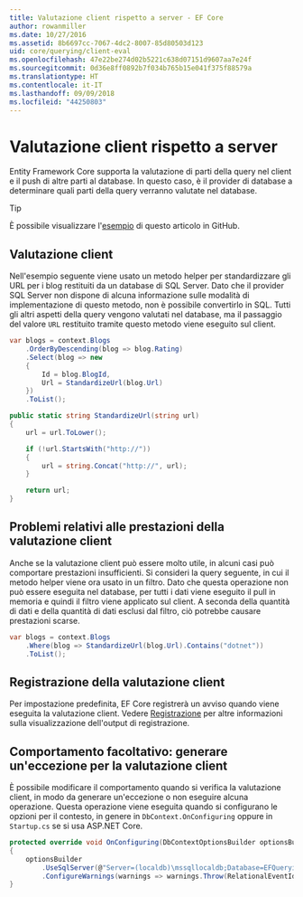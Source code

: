 ```yaml
---
title: Valutazione client rispetto a server - EF Core
author: rowanmiller
ms.date: 10/27/2016
ms.assetid: 8b6697cc-7067-4dc2-8007-85d80503d123
uid: core/querying/client-eval
ms.openlocfilehash: 47e22be274d02b5221c638d07151d9607aa7e24f
ms.sourcegitcommit: 0d36e8ff0892b7f034b765b15e041f375f88579a
ms.translationtype: HT
ms.contentlocale: it-IT
ms.lasthandoff: 09/09/2018
ms.locfileid: "44250803"
---
```

# <a name="client-vs-server-evaluation"></a>Valutazione client rispetto a server

Entity Framework Core supporta la valutazione di parti della query nel client e il push di altre parti al database. In questo caso, è il provider di database a determinare quali parti della query verranno valutate nel database.

> [!TIP]  
> È possibile visualizzare l'[esempio](https://github.com/aspnet/EntityFramework.Docs/tree/master/samples/core/Querying) di questo articolo in GitHub.

## <a name="client-evaluation"></a>Valutazione client

Nell'esempio seguente viene usato un metodo helper per standardizzare gli URL per i blog restituiti da un database di SQL Server. Dato che il provider SQL Server non dispone di alcuna informazione sulle modalità di implementazione di questo metodo, non è possibile convertirlo in SQL. Tutti gli altri aspetti della query vengono valutati nel database, ma il passaggio del valore `URL` restituito tramite questo metodo viene eseguito sul client.

<!-- [!code-csharp[Main](samples/core/Querying/Querying/ClientEval/Sample.cs?highlight=6)] -->
``` csharp
var blogs = context.Blogs
    .OrderByDescending(blog => blog.Rating)
    .Select(blog => new
    {
        Id = blog.BlogId,
        Url = StandardizeUrl(blog.Url)
    })
    .ToList();
```

<!-- [!code-csharp[Main](samples/core/Querying/Querying/ClientEval/Sample.cs)] -->
``` csharp
public static string StandardizeUrl(string url)
{
    url = url.ToLower();

    if (!url.StartsWith("http://"))
    {
        url = string.Concat("http://", url);
    }

    return url;
}
```

## <a name="client-evaluation-performance-issues"></a>Problemi relativi alle prestazioni della valutazione client

Anche se la valutazione client può essere molto utile, in alcuni casi può comportare prestazioni insufficienti. Si consideri la query seguente, in cui il metodo helper viene ora usato in un filtro. Dato che questa operazione non può essere eseguita nel database, per tutti i dati viene eseguito il pull in memoria e quindi il filtro viene applicato sul client. A seconda della quantità di dati e della quantità di dati esclusi dal filtro, ciò potrebbe causare prestazioni scarse.

<!-- [!code-csharp[Main](samples/core/Querying/Querying/ClientEval/Sample.cs)] -->
``` csharp
var blogs = context.Blogs
    .Where(blog => StandardizeUrl(blog.Url).Contains("dotnet"))
    .ToList();
```

## <a name="client-evaluation-logging"></a>Registrazione della valutazione client

Per impostazione predefinita, EF Core registrerà un avviso quando viene eseguita la valutazione client. Vedere [Registrazione](../miscellaneous/logging.md) per altre informazioni sulla visualizzazione dell'output di registrazione. 

## <a name="optional-behavior-throw-an-exception-for-client-evaluation"></a>Comportamento facoltativo: generare un'eccezione per la valutazione client

È possibile modificare il comportamento quando si verifica la valutazione client, in modo da generare un'eccezione o non eseguire alcuna operazione. Questa operazione viene eseguita quando si configurano le opzioni per il contesto, in genere in `DbContext.OnConfiguring` oppure in `Startup.cs` se si usa ASP.NET Core.

<!-- [!code-csharp[Main](samples/core/Querying/Querying/ClientEval/ThrowOnClientEval/BloggingContext.cs?highlight=5)] -->
``` csharp
protected override void OnConfiguring(DbContextOptionsBuilder optionsBuilder)
{
    optionsBuilder
        .UseSqlServer(@"Server=(localdb)\mssqllocaldb;Database=EFQuerying;Trusted_Connection=True;")
        .ConfigureWarnings(warnings => warnings.Throw(RelationalEventId.QueryClientEvaluationWarning));
}
```
